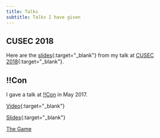 ```yaml
---
title: Talks
subtitle: Talks I have given
---
```


## CUSEC 2018
Here are the [slides](/assets/CUSEC2018.pdf){:target="_blank"} from my talk at [CUSEC 2018](http://2018.cusec.net){:target="_blank"}.

## !!Con
I gave a talk at [!!Con](http://bangbangcon.com/) in May 2017.

[Video](https://www.youtube.com/watch?v=KqEc2Ek4GzA){:target="_blank"}

[Slides](https://docs.google.com/presentation/d/1P1AvMIbk1Ss7rhR_qn57yQpf6lMjFjh7SyaBqVCUaaw/edit?usp=sharing){:target="_blank"}

[The Game](https://rainydayssunnyways.github.io/GiftTheCode/)
